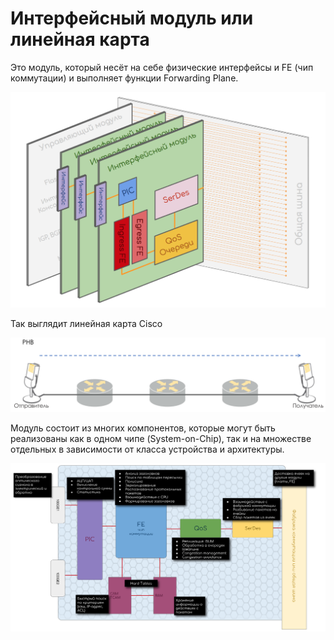# Интерфейсный модуль или линейная карта

Это модуль, который несёт на себе физические интерфейсы и FE \(чип коммутации\) и выполняет функции Forwarding Plane.  


![](../../../.gitbook/assets/image%20%28159%29.png)

Так выглядит линейная карта Cisco

![](../../../.gitbook/assets/image%20%28154%29.png)

Модуль состоит из многих компонентов, которые могут быть реализованы как в одном чипе \(System-on-Chip\), так и на множестве отдельных в зависимости от класса устройства и архитектуры.  


![](../../../.gitbook/assets/image%20%28163%29.png)

